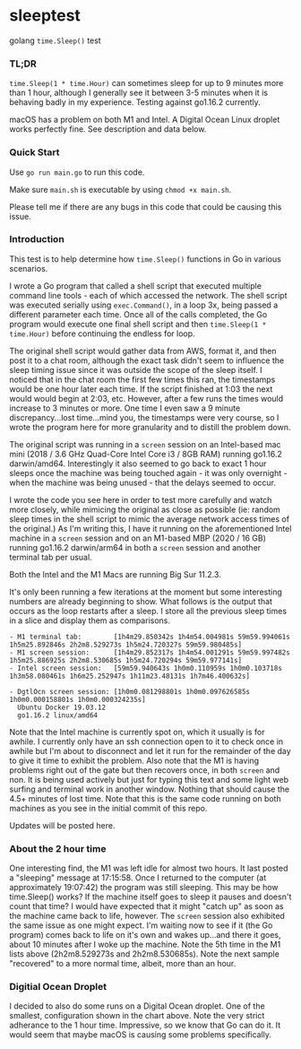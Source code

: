 # sleeptest
golang `time.Sleep()` test 

### TL;DR

`time.Sleep(1 * time.Hour)` can sometimes sleep for up to 9 minutes more than 1 hour, although I generally see it between 3-5 minutes when it is behaving badly in my experience. Testing against go1.16.2 currently.

macOS has a problem on both M1 and Intel. A Digital Ocean Linux droplet works perfectly fine. See description and data below. 

### Quick Start

Use `go run main.go` to run this code.

Make sure `main.sh` is executable by using `chmod +x main.sh`.

Please tell me if there are any bugs in this code that could be causing this issue.

### Introduction

This test is to help determine how `time.Sleep()` functions in Go in various scenarios.

I wrote a Go program that called a shell script that executed multiple command line tools - each of which accessed the network. The shell script was executed serially using `exec.Command()`, in a loop 3x, being passed a different parameter each time. Once all of the calls completed, the Go program would execute one final shell script and then `time.Sleep(1 * time.Hour)` before continuing the endless for loop. 

The original shell script would gather data from AWS, format it, and then post it to a chat room, although the exact task didn't seem to influence the sleep timing issue since it was outside the scope of the sleep itself. I noticed that in the chat room the first few times this ran, the timestamps would be one hour later each time. If the script finished at 1:03 the next would would begin at 2:03, etc. However, after a few runs the times would increase to 3 minutes or more. One time I even saw a 9 minute discrepancy...lost time...mind you, the timestamps were very course, so I wrote the program here for more granularity and to distill the problem down.

The original script was running in a `screen` session on an Intel-based mac mini (2018 / 3.6 GHz Quad-Core Intel Core i3 / 8GB RAM) running go1.16.2 darwin/amd64. Interestingly it also seemed to go back to exact 1 hour sleeps once the machine was being touched again - it was only overnight - when the machine was being unused - that the delays seemed to occur.

I wrote the code you see here in order to test more carefully and watch more closely, while mimicing the original as close as possible (ie: random sleep times in the shell script to mimic the average network access times of the original.) As I'm writing this, I have it running on the aforementioned Intel machine in a `screen` session and on an M1-based MBP (2020 / 16 GB) running go1.16.2 darwin/arm64 in both a `screen` session and another terminal tab per usual.

Both the Intel and the M1 Macs are running Big Sur 11.2.3.

It's only been running a few iterations at the moment but some interesting numbers are already beginning to show. What follows is the output that occurs as the loop restarts after a sleep. I store all the previous sleep times in a slice and display them as comparisons.

```
- M1 terminal tab:        [1h4m29.850342s 1h4m54.004981s 59m59.994061s 1h5m25.892846s 2h2m8.529273s 1h5m24.720327s 59m59.980485s]
- M1 screen session:      [1h4m29.852317s 1h4m54.001291s 59m59.997482s 1h5m25.886925s 2h2m8.530685s 1h5m24.720294s 59m59.977141s]
- Intel screen session:   [59m59.940643s 1h0m0.110959s 1h0m0.103718s 1h3m58.080461s 1h6m25.252947s 1h11m23.48131s 1h7m46.400632s]

- DgtlOcn screen session: [1h0m0.081298801s 1h0m0.097626585s 1h0m0.000158801s 1h0m0.000324235s]
  Ubuntu Docker 19.03.12
  go1.16.2 linux/amd64
```

Note that the Intel machine is currently spot on, which it usually is for awhile. I currently only have an ssh connection open to it to check once in awhile but I'm about to disconnect and let it run for the remainder of the day to give it time to exhibit the problem. Also note that the M1 is having problems right out of the gate but then recovers once, in both `screen` and non. It is being used actively but just for typing this text and some light web surfing and terminal work in another window. Nothing that should cause the 4.5+ minutes of lost time. Note that this is the same code running on both machines as you see in the initial commit of this repo.

Updates will be posted here.

### About the 2 hour time

One interesting find, the M1 was left idle for almost two hours. It last posted a "sleeping" message at 17:15:58. Once I returned to the computer (at approximately 19:07:42) the program was still sleeping. This may be how time.Sleep() works? If the machine itself goes to sleep it pauses and doesn't count that time? I would have expected that it might "catch up" as soon as the machine came back to life, however. The `screen` session also exhibited the same issue as one might expect. I'm waiting now to see if it (the Go program) comes back to life on it's own and wakes up...and there it goes, about 10 minutes after I woke up the machine. Note the 5th time in the M1 lists above (2h2m8.529273s and 2h2m8.530685s). Note the next sample "recovered" to a more normal time, albeit, more than an hour.

### Digitial Ocean Droplet

I decided to also do some runs on a Digital Ocean droplet. One of the smallest, configuration shown in the chart above. Note the very strict adherance to the 1 hour time. Impressive, so we know that Go can do it. It would seem that maybe macOS is causing some problems specifically.
